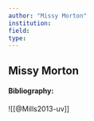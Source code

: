 ```yaml
---
author: "Missy Morton"
institution:
field:
type:
---
```


## Missy Morton
#### Bibliography:

![[@Mills2013-uv]]